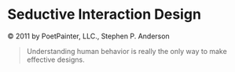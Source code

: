 # Seductive Interaction Design

© 2011 by PoetPainter, LLC., Stephen P. Anderson

> Understanding human behavior is really the only way to make effective designs.